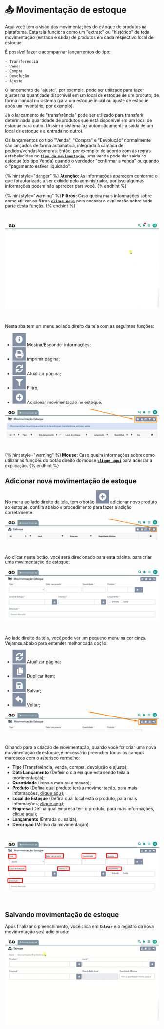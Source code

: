 # 📤 Movimentação de estoque

Aqui você tem a visão das movimentações do estoque de produtos na plataforma. Esta tela funciona como um "extrato" ou "histórico" de toda movimentação (entrada e saída) de produtos em cada respectivo local de estoque.

É possível fazer e acompanhar lançamentos do tipo:

    - Transferência
    - Venda
    - Compra
    - Devolução
    - Ajuste

O lançamento de "ajuste", por exemplo, pode ser utilizado para fazer ajustes na quantidade disponível em um local de estoque de um produto, de forma manual no sistema (para um estoque inicial ou ajuste de estoque após um inventário, por exemplo).

Já o lançamento de "transferência" pode ser utilizado para transferir determinada quantidade de produtos que está disponível em um local de estoque para outro. (Assim o sistema faz automaticamente a saída de um local de estoque e a entrada no outro).

Os lançamentos do tipo "Venda", "Compra" e "Devolução" normalmente são lançados de forma automática, integrada à camada de pedidos/vendas/compras. Então, por exemplo: de acordo com as regras estabelecidas no [**`Tipo de movimentação`**](/erp-v2/funcionalidades/parametrizacoes/tipo_movimentacao.md), uma venda pode dar saída no estoque (do tipo Venda) quando o vendedor "confirmar a venda" ou quando o "pagamento estiver liquidado".

{% hint style="danger" %}
**Atenção:** As informações aparecem conforme o que foi autorizado a ser exibido pelo administrador, por isso algumas informações podem não aparecer para você.
{% endhint %}

{% hint style="warning" %}
**Filtros:** Caso queira mais informações sobre como utilizar os filtros [**`clique aqui`**](/erp-v2/primeiro_acesso/filtros.md) para acessar a explicação sobre cada parte desta função.
{% endhint %}

<br>

![](/erp-v2/assets/funcionalidades/movimentacao_estoque/aba_movimentacao_estoque.gif)

<br>

Nesta aba tem um menu ao lado direito da tela com as seguintes funções:

- <img src="/erp-v2/assets/icon_exibir.png" alt="" data-size="line"> Mostrar/Esconder informações;
- <img src="/erp-v2/assets/icon_imprimir.png" alt="" data-size="line"> Imprimir página;
- <img src="/erp-v2/assets/icon_atualizar.png" alt="" data-size="line"> Atualizar página;
- <img src="/erp-v2/assets/icon_filtro.png" alt="" data-size="line"> Filtro;
- <img src="/erp-v2/assets/icon_add.png" alt="" data-size="line"> Adicionar movimentação no estoque.

![](/erp-v2/assets/funcionalidades/movimentacao_estoque/aba_movimentacao_estoque_menu.png)

<br>

{% hint style="warning" %}
**Mouse:** Caso queira informações sobre como utilizar as funções do botão direito do mouse [**`clique aqui`**](/erp-v2/primeiro_acesso/atalhos_internos#menu-botao-direito-do-mouse) para acessar a explicação.
{% endhint %}

## Adicionar nova movimentação de estoque

No menu ao lado direito da tela, tem o botão <img src="/erp-v2/assets/icon_add.png" alt="" data-size="line"> adicionar novo produto ao estoque, confira abaixo o procedimento para fazer a adição corretamente:

![](/erp-v2/assets/funcionalidades/estoque_produto/aba_estoque_add.png)

<br>

Ao clicar neste botão, você será direcionado para esta página, para criar uma movimentação de estoque:

![](/erp-v2/assets/funcionalidades/movimentacao_estoque/aba_movimentacao_estoque_add_inicio.png)

<br>

Ao lado direito da tela, você pode ver um pequeno menu na cor cinza. Vejamos abaixo para entender melhor cada opção:

- <img src="/erp-v2/assets/icon_atualizar.png" alt="" data-size="line"> Atualizar página;
- <img src="/erp-v2/assets/icon_duplicar.png" alt="" data-size="line"> Duplicar item;
- <img src="/erp-v2/assets/icon_salvar.png" alt="" data-size="line"> Salvar;
- <img src="/erp-v2/assets/icon_voltar.png" alt="" data-size="line"> Voltar;

![](/erp-v2/assets/funcionalidades/movimentacao_estoque/aba_movimentacao_estoque_add_menu.png)

<br>

Olhando para a criação de movimentação, quando você for criar uma nova movimentação de estoque, é necessário preencher todos os campos marcados com o asterisco vermelho:

- **Tipo** (Transferência, venda, compra, devolução e ajuste);
- **Data Lançamento** (Definir o dia em que está sendo feita a movimentação);
- **Quantidade** (Itens a mais ou a menos);
- **Produto** (Defina qual produto terá a movimentação, para mais informações, [clique aqui](/erp-v2/funcionalidades/produtos_servicos/produtos.md));
- **Local de Estoque** (Defina qual local está o produto, para mais informações, [clique aqui](/erp-v2/funcionalidades/unidades_locais_estoque/local_estoque.md));
- **Empresa** (Defina qual empresa tem o produto, para mais informações, [clique aqui](/erp-v2/funcionalidades/parametrizacoes/empresas.md));
- **Lançamento** (Entrada ou saída);
- **Descrição** (Motivo da movimentação).

<br>

![](/erp-v2/assets/funcionalidades/movimentacao_estoque/aba_movimentacao_estoque_itens.png)

<br>

## Salvando movimentação de estoque

Após finalizar o preenchimento, você clica em **`Salvar`** e o registro da nova movimentação será adicionado:

![](/erp-v2/assets/funcionalidades/estoque_produto/aba_estoque_add_produto_salvar.gif)

<br>